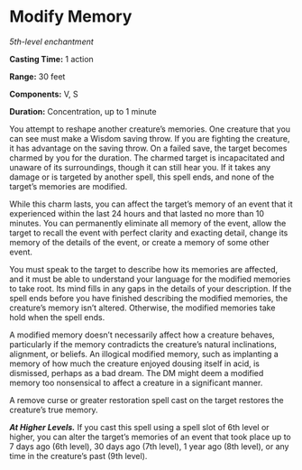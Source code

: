<title>Modify Memory</title>

# Modify Memory

_5th-level enchantment_

**Casting Time:** 1 action

**Range:** 30 feet

**Components:** V, S

**Duration:** Concentration, up to 1 minute

You attempt to reshape another creature’s
memories. One creature that you can see must
make a Wisdom saving throw. If you are
fighting the creature, it has advantage on
the saving throw. On a failed save, the
target becomes charmed by you for the
duration. The charmed target is incapacitated
and unaware of its surroundings, though it
can still hear you. If it takes any damage or
is targeted by another spell, this spell
ends, and none of the target’s memories are
modified.

While this charm lasts, you can affect the
target’s memory of an event that it
experienced within the last 24 hours and that
lasted no more than 10 minutes. You can
permanently eliminate all memory of the
event, allow the target to recall the event
with perfect clarity and exacting detail,
change its memory of the details of the
event, or create a memory of some other
event.

You must speak to the target to describe how
its memories are affected, and it must be
able to understand your language for the
modified memories to take root. Its mind
fills in any gaps in the details of your
description. If the spell ends before you
have finished describing the modified
memories, the creature’s memory isn’t
altered. Otherwise, the modified memories
take hold when the spell ends.

A modified memory doesn’t necessarily affect
how a creature behaves, particularly if the
memory contradicts the creature’s natural
inclinations, alignment, or beliefs. An
illogical modified memory, such as implanting
a memory of how much the creature enjoyed
dousing itself in acid, is dismissed, perhaps
as a bad dream. The DM might deem a modified
memory too nonsensical to affect a creature
in a significant manner.

A remove curse or greater restoration spell
cast on the target restores the creature’s
true memory.

_**At Higher Levels.**_ If you cast this
spell using a spell slot of 6th level or
higher, you can alter the target’s memories
of an event that took place up to 7 days ago
(6th level), 30 days ago (7th level), 1 year
ago (8th level), or any time in the
creature’s past (9th level).



